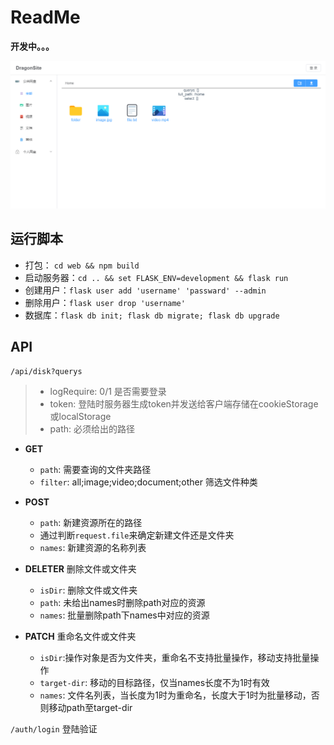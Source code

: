 # ReadMe

**开发中。。。**

![preview](pictures/preview.png)

## 运行脚本

* 打包： `cd web && npm build`
* 启动服务器：`cd .. && set FLASK_ENV=development && flask run`
* 创建用户：`flask user add 'username' 'passward' --admin`
* 删除用户：`flask user drop 'username'`
* 数据库：`flask db init; flask db migrate; flask db upgrade`

## API

`/api/disk?querys`

> * logRequire: 0/1 是否需要登录
> * token: 登陆时服务器生成token并发送给客户端存储在cookieStorage或localStorage
> * path: 必须给出的路径

* **GET**
  * `path`: 需要查询的文件夹路径
  * `filter`: all;image;video;document;other 筛选文件种类

* **POST**
  * `path`: 新建资源所在的路径
  * 通过判断`request.file`来确定新建文件还是文件夹
  * `names`: 新建资源的名称列表

* **DELETER** 删除文件或文件夹
  * `isDir`: 删除文件或文件夹
  * `path`: 未给出names时删除path对应的资源
  * `names`: 批量删除path下names中对应的资源

* **PATCH** 重命名文件或文件夹
  * `isDir`:操作对象是否为文件夹，重命名不支持批量操作，移动支持批量操作
  * `target-dir`: 移动的目标路径，仅当names长度不为1时有效
  * `names`: 文件名列表，当长度为1时为重命名，长度大于1时为批量移动，否则移动path至target-dir

`/auth/login` 登陆验证
